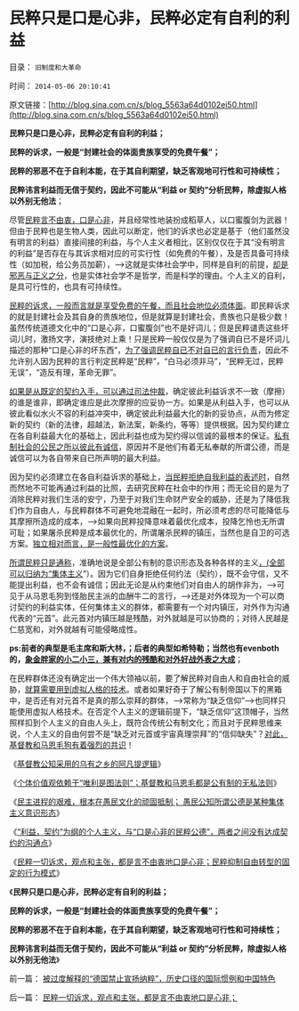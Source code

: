 # 民粹只是口是心非，民粹必定有自利的利益

目录： `旧制度和大革命` 

时间： `2014-05-06 20:10:41` 

原文链接：[http://blog.sina.com.cn/s/blog_5563a64d0102ei50.html](http://blog.sina.com.cn/s/blog_5563a64d0102ei50.html)

**民粹只是口是心非，民粹必定有自利的利益；**

**民粹的诉求，一般是“封建社会的体面贵族享受的免费午餐”；**

**民粹的邪恶不在于自利本能，在于其自利期望，缺乏客观地可行性和可持续性；**

**民粹讳言利益而无信于契约，因此不可能从“利益 or 契约”分析民粹，除虚拟人格以外别无他法**；

尽管[民粹言不由衷，口是心非](../../../2014/5/5/民粹一切诉求，观点和主张，都是言不由衷地口是心非；.md)，并且经常性地装扮成稻草人，以口蜜腹剑为武器！但由于民粹也是生物人类，因此可以断定，他们的诉求也必定是基于（他们虽然没有明言的利益）直接间接的利益，与个人主义者相比，区别仅仅在于其“没有明言的利益”是否存在与其诉求相对应的可实行性（如免费的午餐），及是否具备可持续性（如加税，给公务员加薪），——>这就是实体社会学中，同样是自利的前提，[却是邪恶与正义之分](../../../2010/5/11/邪恶的本质是愚蠢！.md)，也是实体社会学不是哲学，而是科学的理由。个人主义的自利，是具可行性的，也具有可持续性。

[民粹的诉求，一般而言就是享受免费的午餐，而且社会地位必须体面](../../../2013/12/23/宣传不能制造愚民，政府本身就是愚民所缔造.md)。即民粹诉求的就是封建社会及其自身的贵族地位，但是就算是封建社会，贵族也只是极少数！虽然传统道德文化中的“口是心非，口蜜腹剑”也不是好词儿；但是民粹谴责这些坏词儿时，激扬文字，演技绝对上乘！只是民粹一般仅仅是为了强调自已不是坏词儿描述的那种“口是心非的坏东西”，[为了强调民粹自已不对自已的言行负责](../../../2011/1/22/传统知识分子对自已观点概不负责.md)，因此不允许别人因为民粹的言行判定民粹是“民粹”，“白马必须非马”，“民粹无过，民粹无误”，“造反有理，革命无罪”。

[如果是从既定的契约入手，可以通过司法仲裁](../../../2012/9/24/缺乏妥协观念的文化不会接受司法仲裁（妥协的建议）.md)，确定彼此利益诉求不一致（摩擦）的谁是谁非，即确定谁应是此次摩擦的应妥协一方。如果是从利益入手，也可以从彼此看似水火不容的利益冲突中，确定彼此利益最大化的新的妥协点，从而为修定新的契约（新的法律，超越法，新法案，新条约，等等）提供根据。因为契约建立在各自利益最大化的基础上，因此利益也成为契约得以信诚的最根本的保证。[私有制社会的公民之所以彼此有诚信](../../../2013/9/16/当指责中国人“没有诚信”成为普遍的正能量；.md)，原因并不是他们有着无私奉献的所谓公德，而是诚信可以为各自带来自已所声明的最大利益。

因为契约必须建立在各自利益诉求的基础上，[当民粹拒绝自我利益的表述时](../../../2014/5/4/民粹抵制任何契约！民粹诉求与自已无关，也与任何约法无关.md)，自然而然地不可能再通过利益的比照，去研究民粹在社会中的作用；而无论目的是为了消除民粹对我们生活的安宁，乃至于对我们生命财产安全的威胁，还是为了降低我们作为自由人，与民粹群体不可避免地混融在一起时，所必须考虑的尽可能降低与其摩擦所造成的成本，——>如果向民粹投降意味着最优化成本，投降乞怜也无所谓可耻；如果屠杀民粹是成本最优化的，所谓屠杀民粹的镇压，当然也是自卫的可选方案。[独立相对而言，是一般性最优化的方案](../../../2014/1/12/自卫就是对侵略的镇压，及人道主义的遗憾（regret）.md)。

[所谓民粹只是通称](http://darthvad.blog.sohu.com/161146952.html)，准确地说是全部公有制的意识形态及各种各样的主义[，(全部可以归纳为“集体主义](../../../2013/4/26/集体主义从来不是中国梦，由叶檀公知说起.md)”）。因为它们自身拒绝任何约法（契约），既不会守信，又不能提出利益，也不会有诚信；因此无论是从约束他们对自由人的胡作非为，——>可见于从马恩毛狗到怪胎民主派的血酬牛二的言行，——>还是对外体现为一个可以商讨契约的利益实体，任何集体主义的群体，都需要有一个对内镇压，对外作为沟通代表的“元首”。此元首对内镇压越是残酷，对外就越是可以协商的；对待人民越是仁慈宽和，对外就越有可能侵略成性。

**ps:前者的典型是毛主席和斯大林，；后者的典型如希特勒；当然也有evenboth的，[象金胖家的小二小三，兼有对内的残酷和对外好战外表之大成](../../../2010/11/24/朝鲜玩火打击西方鸽派；中国应考虑退出朝鲜；.md)**；

在民粹群体还没有确定出一个伟大领袖以前，要了解民粹对自由人和自由社会的威胁，[就算需要用到虚拟人格的技术](http://darthvad.blog.163.com/blog/static/53399470201411311828278/)。或者如果好奇于了解公有制帝国以下的黑箱中，是否还有对元首不是真的那么崇拜的群体，——>常称为“缺乏信仰”——>也同样只能使用虚拟人格技术。在否定个人主义的逻辑前提下，“缺乏信仰”这顶帽子，当然照样扣到个人主义的自由人头上，既符合传统公有制文化；而且对于民粹思维来说，个人主义的自由何尝不是“缺乏对元首或宇宙真理崇拜”的“信仰缺失”？[对此，基督教和马恩毛狗有着强烈的共识](../../../2014/2/27/边泌的功利主义与核心价值观及基督教和马恩毛孔儒的共识.md)！

《[基督教公知采用的乌有之乡的阿凡提逻辑](../../../2014/4/30/基督教公知的乌有之乡的阿凡提逻辑；.md)》

《[个体价值观依赖于“唯利是图法则”；基督教和马恩毛都是公有制的无私法则](../../../2014/5/1/看病难看病贵，因为中国的非公医疗的制度成本惊人.md)》

《[民主进程的艰难，根本在愚民文化的顽固抵制；
愚民公知所谓公德是某种集体主义意识形态](../../../2011/6/18/历史现实个人主义的选择性.md)》

《[“利益，契约”为纲的个人主义，与“口是心非的民粹公德”，两者之间没有达成契约的沟通点](../../../2014/5/4/民粹抵制任何契约！民粹诉求与自已无关，也与任何约法无关.md)》

《[民粹一切诉求，观点和主张，都是言不由衷地口是心非；民粹抑制自由转型的固定的行为模式](../../../2014/5/5/民粹一切诉求，观点和主张，都是言不由衷地口是心非；.md)》

《**民粹只是口是心非，民粹必定有自利的利益；**

**民粹的诉求，一般是“封建社会的体面贵族享受的免费午餐”；**

**民粹的邪恶不在于自利本能，在于其自利期望，缺乏客观地可行性和可持续性；**

**民粹讳言利益而无信于契约，因此不可能从“利益 or 契约”分析民粹，除虚拟人格以外别无他法**》

前一篇： [被过度解释的“德国禁止宣扬纳粹”，历史口径的国际惯例和中国特色](../../../2014/5/8/被过度解释的“德国禁止宣扬纳粹”，历史口径的国际惯例和中国特色.md)

后一篇： [民粹一切诉求，观点和主张，都是言不由衷地口是心非；](../../../2014/5/5/民粹一切诉求，观点和主张，都是言不由衷地口是心非；.md)

